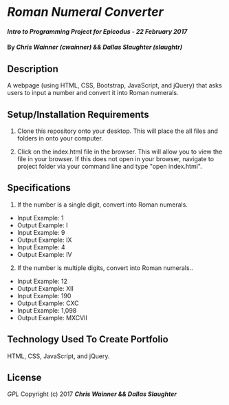 # _Roman Numeral Converter_

#### _Intro to Programming Project for Epicodus - 22 February 2017_

#### By _**Chris Wainner (cwainner) && Dallas Slaughter (slaughtr)**_

## Description
A webpage (using HTML, CSS, Bootstrap, JavaScript, and jQuery) that asks users to input a number and convert it into Roman numerals.

## Setup/Installation Requirements
1. Clone this repository onto your desktop. This will place the all files and folders in onto your computer.

2. Click on the index.html file in the browser. This will allow you to view the file in your browser. If this does not open in your browser, navigate to project folder via your command line and type "open index.html".

## Specifications
1. If the number is a single digit, convert into Roman numerals.
  * Input Example: 1
  * Output Example: I
  * Input Example: 9
  * Output Example: IX
  * Input Example: 4
  * Output Example: IV
2. If the number is multiple digits, convert into Roman numerals..
  * Input Example: 12
  * Output Example: XII
  * Input Example: 190
  * Output Example: CXC
  * Input Example: 1,098
  * Output Example: MXCVII

## Technology Used To Create Portfolio
HTML, CSS, JavaScript, and jQuery.

## License
*GPL*
Copyright (c) 2017 **_Chris Wainner && Dallas Slaughter_**
